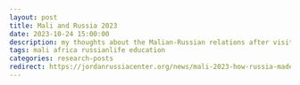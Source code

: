 ```yaml
---
layout: post
title: Mali and Russia 2023
date: 2023-10-24 15:00:00
description: my thoughts about the Malian-Russian relations after visiting Mali in 2023
tags: mali africa russianlife education 
categories: research-posts
redirect: https://jordanrussiacenter.org/news/mali-2023-how-russia-made-its-way-into-malian-life/
---
```


